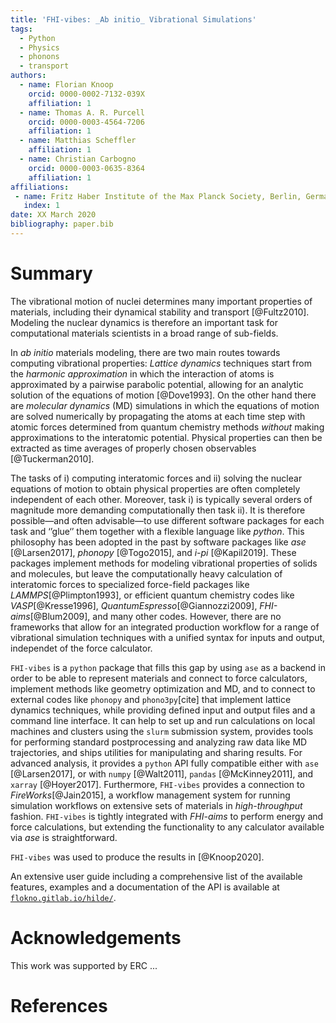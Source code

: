 ```yaml
---
title: 'FHI-vibes: _Ab initio_ Vibrational Simulations'
tags:
  - Python
  - Physics
  - phonons
  - transport
authors:
  - name: Florian Knoop
    orcid: 0000-0002-7132-039X
    affiliation: 1
  - name: Thomas A. R. Purcell
    orcid: 0000-0003-4564-7206
    affiliation: 1
  - name: Matthias Scheffler
    affiliation: 1
  - name: Christian Carbogno
    orcid: 0000-0003-0635-8364
    affiliation: 1
affiliations:
 - name: Fritz Haber Institute of the Max Planck Society, Berlin, Germany
   index: 1
date: XX March 2020
bibliography: paper.bib
---
```


# Summary

The vibrational motion of nuclei determines many important properties of materials, including their dynamical stability and transport [@Fultz2010]. Modeling the nuclear dynamics is therefore an important task for computational materials scientists in a broad range of sub-fields.

In _ab initio_ materials modeling, there are two main routes towards computing vibrational properties: _Lattice dynamics_ techniques start from the _harmonic approximation_ in which the interaction of atoms is approximated by a pairwise parabolic potential, allowing for an analytic solution of the equations of motion [@Dove1993]. On the other hand there are _molecular dynamics_ (MD) simulations in which the equations of motion are solved numerically by propagating the atoms at each time step with atomic forces determined from quantum chemistry methods _without_ making approximations to the interatomic potential. Physical properties can then be extracted as time averages of properly chosen observables [@Tuckerman2010].

The tasks of i) computing interatomic forces and ii) solving the nuclear equations of motion to obtain physical properties are often completely independent of each other. Moreover, task i) is typically several orders of magnitude more demanding computationally then task ii). It is therefore possible—and often advisable—to use different software packages for each task and ‘’glue‘’ them together with a flexible language like _python_. This philosophy has been adopted in the past by software packages like *ase* [@Larsen2017], *phonopy* [@Togo2015], and *i-pi* [@Kapil2019]. These packages implement methods for modeling vibrational properties of solids and molecules, but leave the computationally heavy calculation of interatomic forces to specialized force-field packages like *LAMMPS*[@Plimpton1993], or efficient quantum chemistry codes like *VASP*[@Kresse1996], *QuantumEspresso*[@Giannozzi2009], *FHI-aims*[@Blum2009], and many other codes. However, there are no frameworks that allow for an integrated production workflow for a range of vibrational simulation techniques with a unified syntax for inputs and output, independet of the force calculator. 

`FHI-vibes` is a `python` package that fills this gap by using `ase` as a backend in order to be able to represent materials and connect to force calculators, implement methods like geometry optimization and MD, and to connect to external codes like `phonopy` and `phono3py`[cite] that implement lattice dynamics techniques, while providing defined input and output files and a command line interface. It can help to set up and run calculations on local machines and clusters using the `slurm` submission system, provides tools for performing standard postprocessing and analyzing raw data like MD trajectories, and ships utilities for manipulating and sharing results. For advanced analysis, it provides a `python` API fully compatible either with ``ase`` [@Larsen2017], or with `numpy` [@Walt2011], `pandas` [@McKinney2011], and `xarray` [@Hoyer2017]. Furthermore, `FHI-vibes` provides a connection to *FireWorks*[@Jain2015], a workflow management system for running simulation workflows on extensive sets of materials in _high-throughput_ fashion. `FHI-vibes` is tightly integrated with *FHI-aims* to perform energy and force calculations, but extending the functionality to any calculator available via *ase* is straightforward.

`FHI-vibes` was used to produce the results in [@Knoop2020].

An extensive user guide including a comprehensive list of the available features, examples and a documentation of the API is available at [`flokno.gitlab.io/hilde/`](https://flokno.gitlab.io/hilde/).

# Acknowledgements

This work was supported by ERC ...

# References
